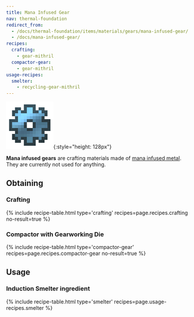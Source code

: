 ```yaml
---
title: Mana Infused Gear
nav: thermal-foundation
redirect_from:
  - /docs/thermal-foundation/items/materials/gears/mana-infused-gear/
  - /docs/mana-infused-gear/
recipes:
  crafting:
    - gear-mithril
  compactor-gear:
    - gear-mithril
usage-recipes:
  smelter:
    - recycling-gear-mithril
---
```


![Mana infused gear](/assets/images/thermal-foundation/gear-mithril.png){:style="height: 128px"}


**Mana infused gears** are crafting materials made of [mana infused
metal](/docs/mana-infused-ingot/). They are currently not used for anything.


Obtaining
---------

### Crafting
{% include recipe-table.html type='crafting' recipes=page.recipes.crafting no-result=true %}

### Compactor with Gearworking Die
{% include recipe-table.html type='compactor-gear' recipes=page.recipes.compactor-gear no-result=true %}


Usage
-----

### Induction Smelter ingredient
{% include recipe-table.html type='smelter' recipes=page.usage-recipes.smelter %}
